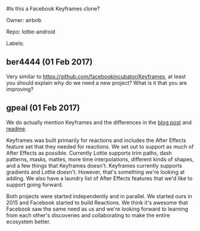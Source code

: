 #Is this a Facebook Keyframes clone?

Owner: airbnb

Repo: lottie-android

Labels: 

## ber4444 (01 Feb 2017)

Very similar to https://github.com/facebookincubator/Keyframes, at least you should explain why do we need a new project? What is it that you are improving?

## gpeal (01 Feb 2017)

We do actually mention Keyframes and the differences in the [blog post](https://medium.com/airbnb-engineering/introducing-lottie-4ff4a0afac0e#.qm73q4xek) and [readme](https://github.com/airbnb/lottie-android#alternatives).

Keyframes was built primarily for reactions and includes the After Effects feature set that they needed for reactions. We set out to support as much of After Effects as possible. Currently Lottie supports trim paths, dash patterns, masks, mattes, more time interpolations, different kinds of shapes, and a few things that Keyframes doesn't. Keyframes currently supports gradients and Lottie doesn't. However, that's something we're looking at adding. We also have a laundry list of After Effects features that we'd like to support going forward.

Both projects were started independently and in parallel. We started ours in 2015 and Facebook started to build Reactions. We think it's awesome that Facebook saw the same need as us and we're looking forward to learning from each other's discoveries and collaborating to make the entire ecosystem better.

